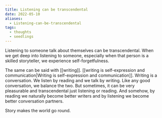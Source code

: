 ```yaml
---
title: Listening can be transcendental
date: 2022-05-10
aliases:
  - Listening-can-be-transcendental
tags:
  - thoughts
  - seedlings
---
```

Listening to someone talk about themselves can be transcendental. When we get deep into listening to someone, especially when that person is a skilled storyteller, we experience self-forgetfulness.

The same can be said with [[writing]]. [[writing is self-expression and communication|Writing is self-expression and communication]]. Writing is a conversation. We listen by reading and we talk by writing. Like any good conversation, we balance the two. But sometimes, it can be very pleasurable and transcendental just listening or reading. And somehow, by reading we naturally become better writers and by listening we become better conversation partners.

Story makes the world go round.
